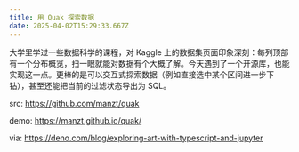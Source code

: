 ```yaml
---
title: 用 Quak 探索数据
date: 2025-04-02T15:29:33.667Z
---
```


大学里学过一些数据科学的课程，对 Kaggle 上的数据集页面印象深刻：每列顶部有一个分布概览，扫一眼就能对数据有个大概了解。今天遇到了一个开源库，也能实现这一点。更棒的是可以交互式探索数据（例如直接选中某个区间进一步下钻），甚至还能把当前的过滤状态导出为 SQL。

src: https://github.com/manzt/quak

demo: https://manzt.github.io/quak/

via: https://deno.com/blog/exploring-art-with-typescript-and-jupyter
